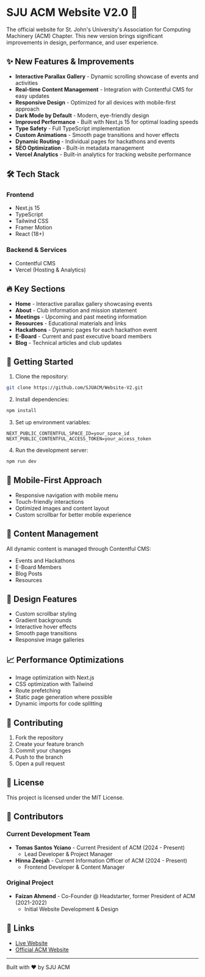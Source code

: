 # SJU ACM Website V2.0 🚀

The official website for St. John's University's Association for Computing Machinery (ACM) Chapter. This new version brings significant improvements in design, performance, and user experience.

## ✨ New Features & Improvements

- **Interactive Parallax Gallery** - Dynamic scrolling showcase of events and activities
- **Real-time Content Management** - Integration with Contentful CMS for easy updates
- **Responsive Design** - Optimized for all devices with mobile-first approach
- **Dark Mode by Default** - Modern, eye-friendly design
- **Improved Performance** - Built with Next.js 15 for optimal loading speeds
- **Type Safety** - Full TypeScript implementation
- **Custom Animations** - Smooth page transitions and hover effects
- **Dynamic Routing** - Individual pages for hackathons and events
- **SEO Optimization** - Built-in metadata management
- **Vercel Analytics** - Built-in analytics for tracking website performance

## 🛠️ Tech Stack

### Frontend
- Next.js 15
- TypeScript
- Tailwind CSS
- Framer Motion
- React (18+)

### Backend & Services
- Contentful CMS
- Vercel (Hosting & Analytics)

## 🔥 Key Sections

- **Home** - Interactive parallax gallery showcasing events
- **About** - Club information and mission statement
- **Meetings** - Upcoming and past meeting information
- **Resources** - Educational materials and links
- **Hackathons** - Dynamic pages for each hackathon event
- **E-Board** - Current and past executive board members
- **Blog** - Technical articles and club updates

## 🚀 Getting Started

1. Clone the repository:
```bash
git clone https://github.com/SJUACM/Website-V2.git
```

2. Install dependencies:
```bash
npm install
```

3. Set up environment variables:
```env
NEXT_PUBLIC_CONTENTFUL_SPACE_ID=your_space_id
NEXT_PUBLIC_CONTENTFUL_ACCESS_TOKEN=your_access_token
```

4. Run the development server:
```bash
npm run dev
```

## 📱 Mobile-First Approach

- Responsive navigation with mobile menu
- Touch-friendly interactions
- Optimized images and content layout
- Custom scrollbar for better mobile experience

## 🔄 Content Management

All dynamic content is managed through Contentful CMS:
- Events and Hackathons
- E-Board Members
- Blog Posts
- Resources

## 🎨 Design Features

- Custom scrollbar styling
- Gradient backgrounds
- Interactive hover effects
- Smooth page transitions
- Responsive image galleries

## 📈 Performance Optimizations

- Image optimization with Next.js
- CSS optimization with Tailwind
- Route prefetching
- Static page generation where possible
- Dynamic imports for code splitting

## 🤝 Contributing

1. Fork the repository
2. Create your feature branch
3. Commit your changes
4. Push to the branch
5. Open a pull request

## 📝 License

This project is licensed under the MIT License.

## 👥 Contributors

### Current Development Team
- **Tomas Santos Yciano** - Current President of ACM (2024 - Present)
  - Lead Developer & Project Manager
- **Hinna Zeejah** - Current Information Officer of ACM (2024 - Present)
  - Frontend Developer & Content Manager

### Original Project
- **Faizan Ahmend** - Co-Founder @ Headstarter, former President of ACM (2021-2022)
  - Initial Website Development & Design

## 🔗 Links

- [Live Website](https://sjuacm.org)
- [Official ACM Website](https://www.acm.org)

---
Built with ❤️ by SJU ACM
